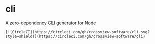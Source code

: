 # cli
A zero-dependency CLI generator for Node

    [![CircleCI](https://circleci.com/gh/crossview-software/cli.svg?style=shield)](https://circleci.com/gh/crossview-software/cli)

